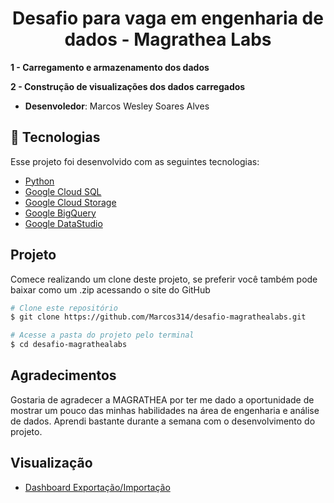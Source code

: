 <h1 align="center">    
    Desafio para vaga em engenharia de dados - Magrathea Labs
</h1>

**1 - Carregamento e armazenamento dos dados**

**2 - Construção de visualizações dos dados carregados**

- **Desenvoledor**: Marcos Wesley Soares Alves


## 🚀 Tecnologias

Esse projeto foi desenvolvido com as seguintes tecnologias:

- [Python](https://www.python.org/)
- [Google Cloud SQL](https://cloud.google.com/sql)
- [Google Cloud Storage](https://cloud.google.com/storage)
- [Google BigQuery](https://cloud.google.com/bigquery)
- [Google DataStudio](https://datastudio.google.com/u/0/navigation/)




## Projeto
Comece realizando um clone deste projeto, se preferir você também pode baixar como um .zip acessando o site do GitHub

```bash
# Clone este repositório
$ git clone https://github.com/Marcos314/desafio-magrathealabs.git

# Acesse a pasta do projeto pelo terminal
$ cd desafio-magrathealabs
```

## Agradecimentos

Gostaria de agradecer a MAGRATHEA por ter me dado a oportunidade de mostrar um pouco das minhas habilidades na área de engenharia e análise de dados. Aprendi bastante durante a semana com o desenvolvimento do projeto.
  
## Visualização

- [Dashboard Exportação/Importação](https://datastudio.google.com/reporting/dabd4ae7-7dcd-4887-baa7-d76d7ad091b6)

